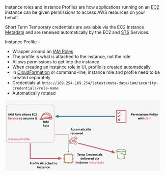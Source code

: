 Instance roles and Instance Profiles are how applications running on an [EC2](EC2.md) instance can be given permissions to access AWS resources on your behalf.

Short Term Temporary credentials are available via the EC2 Instance [Metadata](Metadata.md) and are renewed automatically by the EC2 and [STS](../../Security/STS.md) Services.

Instance Profile -
- Wrapper around an [IAM Roles](../../Security/Accounts/IAM%20Roles.md)
- The profile is what is attached to the instance, not the role.
- Allows permissions to get into the instance
- When creating an instance role in UI, profile is created automatically
- In [CloudFormation](../CloudFormation/CloudFormation.md) or command-line, instance role and profile need to be created separately
- Credentials at `http://169.254.169.254/latest/meta-data/iam/security-credentials/role-name`
- Automatically rotated

![Pasted image 20250313215117.png](_atts/Pasted%20image%2020250313215117.png)